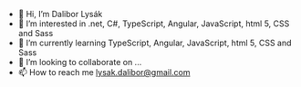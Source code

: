 - 👋 Hi, I’m Dalibor Lysák
- 👀 I’m interested in .net, C#, TypeScript, Angular, JavaScript, html 5, CSS and Sass
- 🌱 I’m currently learning TypeScript, Angular, JavaScript, html 5, CSS and Sass
- 💞️ I’m looking to collaborate on ...
- 📫 How to reach me lysak.dalibor@gmail.com

<!---
DaliborLysak/DaliborLysak is a ✨ special ✨ repository because its `README.md` (this file) appears on your GitHub profile.
You can click the Preview link to take a look at your changes.
--->

